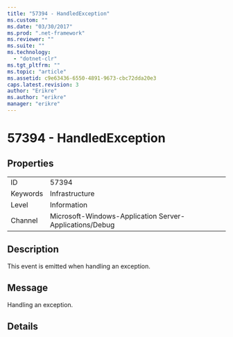 ```yaml
---
title: "57394 - HandledException"
ms.custom: ""
ms.date: "03/30/2017"
ms.prod: ".net-framework"
ms.reviewer: ""
ms.suite: ""
ms.technology: 
  - "dotnet-clr"
ms.tgt_pltfrm: ""
ms.topic: "article"
ms.assetid: c9e63436-6550-4891-9673-cbc72dda20e3
caps.latest.revision: 3
author: "Erikre"
ms.author: "erikre"
manager: "erikre"
---
```

# 57394 - HandledException
## Properties  
  
|||  
|-|-|  
|ID|57394|  
|Keywords|Infrastructure|  
|Level|Information|  
|Channel|Microsoft-Windows-Application Server-Applications/Debug|  
  
## Description  
 This event is emitted when handling an exception.  
  
## Message  
 Handling an exception.  
  
## Details
